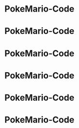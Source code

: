 # PokeMario-Code
# PokeMario-Code
# PokeMario-Code
# PokeMario-Code
# PokeMario-Code
# PokeMario-Code
